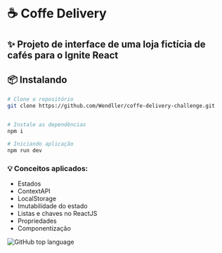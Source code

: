 # ☕ Coffe Delivery 

## ✨ Projeto de interface de uma loja fictícia de cafés para o Ignite React

## 📦 Instalando

```bash
# Clone o repositório
git clone https://github.com/Wendller/coffe-delivery-challenge.git


# Instale as dependências
npm i

# Iniciando aplicação
npm run dev
```

### 💡 Conceitos aplicados:
- Estados
- ContextAPI
- LocalStorage
- Imutabilidade do estado
- Listas e chaves no ReactJS
- Propriedades
- Componentização

![GitHub top language](https://img.shields.io/github/languages/top/Wendller/coffe-delivery-challenge)
